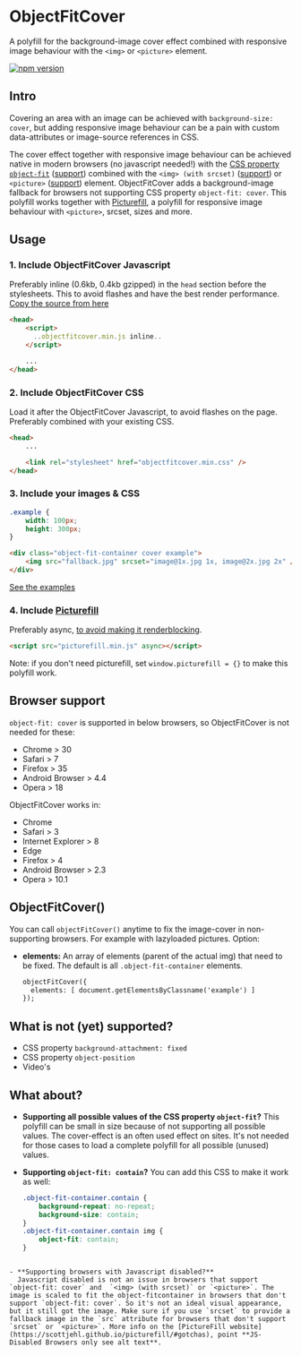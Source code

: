 # ObjectFitCover
A polyfill for the background-image cover effect combined with responsive image behaviour with the `<img>` or `<picture>` element.

[![npm version](https://badge.fury.io/js/object-fit-cover.svg)](https://badge.fury.io/js/object-fit-cover)

## Intro
Covering an area with an image can be achieved with `background-size: cover`, but adding responsive image behaviour can be a pain with custom data-attributes or image-source references in CSS.

The cover effect together with responsive image behaviour can be achieved native in modern browsers (no javascript needed!) with the [CSS property `object-fit`](https://developer.mozilla.org/nl/docs/Web/CSS/object-fit) ([support](http://caniuse.com/#search=object-fit)) combined with the `<img> (with srcset)` ([support](http://caniuse.com/#search=srcset)) or `<picture>` ([support](http://caniuse.com/#search=picture)) element.
ObjectFitCover adds a background-image fallback for browsers not supporting CSS property `object-fit: cover`. This polyfill works together with [Picturefill](https://github.com/scottjehl/picturefill), a polyfill for responsive image behaviour with `<picture>`, srcset, sizes and more.

## Usage

### 1. Include ObjectFitCover Javascript
Preferably inline (0.6kb, 0.4kb gzipped) in the `head` section before the stylesheets. This to avoid flashes and have the best render performance. [Copy the source from here](https://raw.githubusercontent.com/roelfjan/object-fit-cover/gh-pages/objectfitcover.min.js)


```html
<head>
    <script>
      ..objectfitcover.min.js inline..
    </script>

    ...
</head>
```

### 2. Include ObjectFitCover CSS
Load it after the ObjectFitCover Javascript, to avoid flashes on the page. Preferably combined with your existing CSS.
```html
<head>
    ...

    <link rel="stylesheet" href="objectfitcover.min.css" />
</head>
```

### 3. Include your images & CSS
```css
.example {
    width: 100px;
    height: 300px;
}
```

```html
<div class="object-fit-container cover example">
    <img src="fallback.jpg" srcset="image@1x.jpg 1x, image@2x.jpg 2x" />
</div>
```
[See the examples](http://roelfjan.github.io/object-fit-cover/)

### 4. Include [Picturefill](https://github.com/scottjehl/picturefill/)
Preferably async, [to avoid making it renderblocking](https://developers.google.com/speed/docs/insights/BlockingJS).

```html
<script src="picturefill.min.js" async></script>
```
Note: if you don't need picturefill, set `window.picturefill = {}` to make this polyfill work.


## Browser support
`object-fit: cover` is supported in below browsers, so ObjectFitCover is not needed for these:
- Chrome > 30
- Safari > 7
- Firefox > 35
- Android Browser > 4.4
- Opera > 18

ObjectFitCover works in:
- Chrome
- Safari > 3
- Internet Explorer > 8
- Edge
- Firefox > 4
- Android Browser > 2.3
- Opera > 10.1

## ObjectFitCover()
You can call `objectFitCover()` anytime to fix the image-cover in non-supporting browsers. For example with lazyloaded pictures.
Option:
- **elements:** An array of elements (parent of the actual img) that need to be fixed. The default is all `.object-fit-container` elements.

  ```html
  objectFitCover({
    elements: [ document.getElementsByClassname('example') ]
  });
  ```

## What is not (yet) supported?
- CSS property `background-attachment: fixed`
- CSS property `object-position`
- Video's

## What about?
- **Supporting all possible values of the CSS property `object-fit`?**
  This polyfill can be small in size because of not supporting all possible values. The cover-effect is an often used effect on sites. It's not needed for those cases to load a complete polyfill for all possible (unused) values.

- **Supporting `object-fit: contain`?**
  You can add this CSS to make it work as well:
  ```css
  .object-fit-container.contain {
      background-repeat: no-repeat;
      background-size: contain;
  }
  .object-fit-container.contain img {
      object-fit: contain;
  }
```

- **Supporting browsers with Javascript disabled?**
  Javascript disabled is not an issue in browsers that support `object-fit: cover` and  `<img> (with srcset)` or `<picture>`. The image is scaled to fit the object-fitcontainer in browsers that don't support `object-fit: cover`. So it's not an ideal visual appearance, but it still got the image. Make sure if you use `srcset` to provide a fallback image in the `src` attribute for browsers that don't support `srcset` or `<picture>`. More info on the [PictureFill website](https://scottjehl.github.io/picturefill/#gotchas), point **JS-Disabled Browsers only see alt text**.
